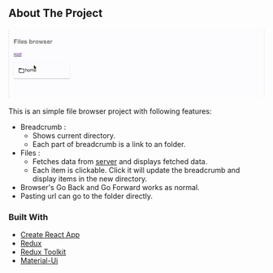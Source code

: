 <!-- ABOUT THE PROJECT -->

## About The Project

![Product Name Screen Shot](https://raw.githubusercontent.com/yhl234/react-file-system/master/images/screenshot.gif)

This is an simple file browser project with following features:

- Breadcrumb :
  - Shows current directory.
  - Each part of breadcrumb is a link to an folder.
- Files :
  - Fetches data from [server](https://github.com/yhl234/react-file-system-api) and displays fetched data.
  - Each item is clickable. Click it will update the breadcrumb and display items in the new directory.
- Browser's Go Back and Go Forward works as normal.
- Pasting url can go to the folder directly.

### Built With

- [Create React App](https://github.com/facebook/create-react-app)
- [Redux](https://redux.js.org/)
- [Redux Toolkit](https://redux-toolkit.js.org/)
- [Material-Ui](https://material-ui.com/)
